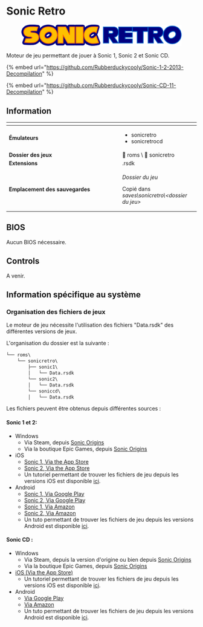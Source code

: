 # Sonic Retro

<div align="left">

<figure><img src="https://raw.githubusercontent.com/fabricecaruso/es-theme-carbon/5e8d8070cabfa15865e3d2a2b873bb55ec1e1768/art/logos/sonicretro.svg" alt=""><figcaption></figcaption></figure>

</div>

Moteur de jeu permettant de jouer à Sonic 1, Sonic 2 et Sonic CD.

{% embed url="https://github.com/Rubberduckycooly/Sonic-1-2-2013-Decompilation" %}

{% embed url="https://github.com/Rubberduckycooly/Sonic-CD-11-Decompilation" %}

## Information

<table data-header-hidden><thead><tr><th width="286"></th><th></th></tr></thead><tbody><tr><td><strong>Émulateurs</strong></td><td><ul><li>sonicretro</li><li>sonicretrocd</li></ul></td></tr><tr><td><strong>Dossier des jeux</strong></td><td><span data-gb-custom-inline data-tag="emoji" data-code="1f4c2">📂</span> roms \ <span data-gb-custom-inline data-tag="emoji" data-code="1f4c2">📂</span> sonicretro</td></tr><tr><td><strong>Extensions</strong></td><td>.rsdk</td></tr><tr><td><strong>Emplacement des sauvegardes</strong></td><td><p><em>Dossier du jeu</em></p><p>Copié dans <em>saves\sonicretro\&#x3C;dossier du jeu></em></p></td></tr></tbody></table>

## BIOS

Aucun BIOS nécessaire.

## Controls

A venir.

## Information spécifique au système

### Organisation des fichiers de jeux

Le moteur de jeu nécessite l'utilisation des fichiers "Data.rsdk" des différentes versions de jeux.

L'organisation du dossier est la suivante :

```
└── roms\
    └── sonicretro\
        ├── sonic1\
        │   └── Data.rsdk
        └── sonic2\
        │   └── Data.rsdk
        └── soniccd\
        │   └── Data.rsdk
```

Les fichiers peuvent être obtenus depuis différentes sources :

#### Sonic 1 et 2:

* Windows
  * Via Steam, depuis [Sonic Origins](https://store.steampowered.com/app/1794960)
  * Via la boutique Epic Games, depuis [Sonic Origins](https://store.epicgames.com/fr/p/sonic-origins)
* iOS
  * [Sonic 1, Via the App Store](https://apps.apple.com/fr/app/sonic-the-hedgehog-classic/id316050001)
  * [Sonic 2, Via the App Store](https://apps.apple.com/fr/app/sonic-the-hedgehog-2-classic/id347415188)
  * Un tutoriel permettant de trouver les fichiers de jeu depuis les versions iOS est disponible [ici](https://gamebanana.com/tuts/14491).
* Android
  * [Sonic 1, Via Google Play](https://play.google.com/store/apps/details?id=com.sega.sonic1px)
  * [Sonic 2, Via Google Play](https://play.google.com/store/apps/details?id=com.sega.sonic2.runner)
  * [Sonic 1, Via Amazon](https://www.amazon.fr/Sega-of-America-Sonic-Hedgehog/dp/B00D74DVKM)
  * [Sonic 2, Via Amazon](https://www.amazon.fr/Sega-of-America-Sonic-Hedgehog/dp/B00HAPRVWS)
  * Un tuto permettant de trouver les fichiers de jeu depuis les versions Android est disponible [ici](https://gamebanana.com/tuts/14492).

#### Sonic CD :

* Windows
  * Via Steam, depuis la version d'origine ou bien depuis [Sonic Origins](https://store.steampowered.com/app/1794960)
  * Via la boutique Epic Games, depuis [Sonic Origins](https://store.epicgames.com/fr-fr/p/sonic-origins)&#x20;
* [iOS (Via the App Store)](https://apps.apple.com/fr/app/sonic-cd-classic/id454316134)
  * Un tutoriel permettant de trouver les fichiers de jeu depuis les versions iOS est disponible [ici](https://gamebanana.com/tuts/14491).
* Android
  * [Via Google Play](https://play.google.com/store/apps/details?id=com.sega.soniccd.classic)
  * [Via Amazon](https://www.amazon.fr/Sega-of-America-Sonic-CD/dp/B008K9UZY4/)
  * Un tuto permettant de trouver les fichiers de jeu depuis les versions Android est disponible [ici](https://gamebanana.com/tuts/14942).
